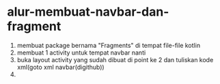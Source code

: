 # alur-membuat-navbar-dan-fragment

1. membuat package bernama "Fragments" di tempat file-file kotlin
2. membuat 1 activity untuk tempat navbar nanti
3. buka layout activity yang sudah dibuat di point ke 2 dan tuliskan kode xml(goto xml navbar(digithub))
4. 
